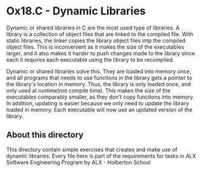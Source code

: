 # Ox18.C - Dynamic Libraries

Dynamic or shared libraries in C are the most used type of libraries.
A library is a collection of object files that are linked to the compiled file.
With static libraries, the linker copies the library object files intp the compiled object files.
This is inconvenient as it makes the size of the executables larger, and it also makes it harder
to push changes made to the library since each it requires each executable using the library to be
recompiled.

Dynamic or shared libraries solve this. They are loaded into memory once, and all programs that needs
to use functions in the library gets a pointer to the library's location in memory.
Thus, the library is only loaded once, and only used at runtime(not compile time). This makes the size of
the executables comparably smaller, as they don't copy functions into memory.
In addition, updating is easier because we only need to update the library loaded in memory. Each executable
will now use an updated version of the library.

## About this directory

This directory contain simple exercises that creates and make use of dynamic libraries. Every file here is part
of the requirements for tasks in ALX Software Engineering Program by ALX - Holberton School
